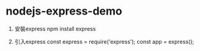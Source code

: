 # nodejs-express-demo

1. 安裝express
npm install express

2. 引入express
const express = require('express');
const app = express();